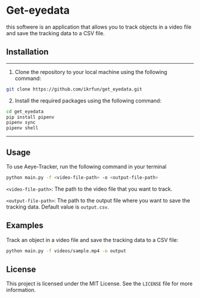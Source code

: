 # Get-eyedata

this softwere is an application that allows you to track objects in a video file and save the tracking data to a CSV file.

## Installation

---

1. Clone the repository to your local machine using the following command:

```bash
git clone https://github.com/ikrfun/get_eyedata.git
```

2. Install the required packages using the following command:

```bash
cd get_eyedata
pip install pipenv
pipenv sync
pipenv shell
```

---

## Usage

To use Aeye-Tracker, run the following command in your terminal

```bash
python main.py -f <video-file-path> -o <output-file-path>
```

`<video-file-path>`: The path to the video file that you want to track.

`<output-file-path>`: The path to the output file where you want to save the tracking data. Default value is `output.csv`.

## Examples

Track an object in a video file and save the tracking data to a CSV file:

```bash
python main.py -f videos/sample.mp4 -o output
```

## License

This project is licensed under the MIT License. See the `LICENSE` file for more information.
